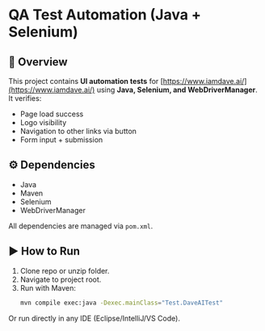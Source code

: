 # QA Test Automation (Java + Selenium)

## 📌 Overview
This project contains **UI automation tests** for [https://www.iamdave.ai/](https://www.iamdave.ai/) using **Java, Selenium, and WebDriverManager**.  
It verifies:
- Page load success
- Logo visibility
- Navigation to other links via button
- Form input + submission

## ⚙️ Dependencies
- Java 
- Maven
- Selenium 
- WebDriverManager 

All dependencies are managed via `pom.xml`.

## ▶️ How to Run
1. Clone repo or unzip folder.
2. Navigate to project root.
3. Run with Maven:
   ```bash
   mvn compile exec:java -Dexec.mainClass="Test.DaveAITest"

Or run directly in any IDE (Eclipse/IntelliJ/VS Code).
